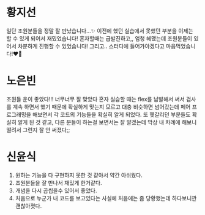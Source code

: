 # 황지선

일단 조원분들을 정말 잘 만났습니다...✨
이전에 했던 실습에서 못했던 부분을 이제는 할 수 있게 되어서 재밌었습니다!
혼자할때는 급발진하고,, 엄청 헤맸는데 조원분들이 있어서 차분하게 진행할 수 있었습니다!
그리고.. 스터디에 들어가야겠다고 마음먹었습니다!❤️‍🔥



# 노은빈
조원들 운이 좋았다!!! 너무너무 잘 맞았다 혼자 실습할 때는 flex를 남발해서 써서 검사를 계속 하면서 했기 때문에 확실하게 맞는지 모르고 대충 비슷하면 넘어갔는데 페어 프로그래밍을 해보면서 각 코드의 기능들을 확실히 알게 되었다. 또 헷갈리던 부분들도 확실히 알게 된 것 같고, 다른 분들이 하는걸 보면서는 잘 알겠는데 막상 내 차례에 해보니 떨려서 그런지 잘 안 써졌다;; 



# 신윤식

1. 원하는 기능을 다 구현하지 못한 것 같아서 약간 아쉬웠다.
2. 조원분들을 잘 만나서 재밌게 한거같다. 
3. 개념을 다시 곱씹을수 있어서 좋았다.
4. 처음으로 누군가 내 코드를 보고있다는 사실에 처음에는 좀 당황했는데 하다보니깐 괜찮아졋다.